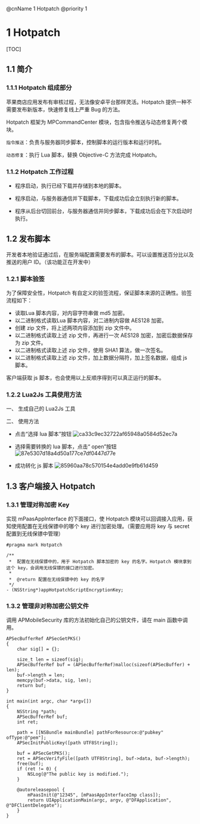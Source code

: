 @cnName 1 Hotpatch
@priority 1

# 1 Hotpatch

[TOC]

## 1.1 简介

### 1.1.1 Hotpatch 组成部分

苹果商店应用发布有审核过程，无法像安卓平台那样灵活。Hotpatch 提供一种不需要发布新版本，快速修复线上严重 Bug 的方法。

Hotpatch 框架为 MPCommandCenter 模块，包含指令推送与动态修复两个模块。

`指令推送`：负责与服务器同步脚本，控制脚本的运行版本和运行时机。

`动态修复`：执行 Lua 脚本，替换 Objective-C 方法完成 Hotpatch。

### 1.1.2 Hotpatch 工作过程

* 程序启动，执行已经下载并存储到本地的脚本。

* 程序启动，与服务器通信并下载脚本，下载成功后会立刻执行新的脚本。

* 程序从后台切回前台，与服务器通信并同步脚本，下载成功后会在下次启动时执行。

## 1.2 发布脚本

开发者本地验证通过后，在服务端配置需要发布的脚本。可以设置推送百分比以及推送的用户 ID。（该功能正在开发中）

### 1.2.1 脚本验签

为了保障安全性，Hotpatch 有自定义的验签流程，保证脚本来源的正确性。验签流程如下：

* 读取Lua 脚本内容，对内容字符串做 md5 加密。
* 以二进制格式读取Lua 脚本内容，对二进制内容做 AES128 加密。
* 创建 zip 文件，将上述两项内容添加到 zip 文件中。
* 以二进制格式读取上述 zip 文件，再进行一次 AES128 加密，加密后数据保存为 zip 文件。
* 以二进制格式读取上述 zip 文件，使用 SHA1 算法，做一次签名。
* 以二进制格式读取上述 zip 文件，加上数据分隔符，加上签名数据，组成 js 脚本。

客户端获取 js 脚本，也会使用以上反顺序得到可以真正运行的脚本。

### 1.2.2 Lua2Js 工具使用方法

一、 生成自己的 Lua2Js 工具



二、 使用方法

* 点击“选择 lua 脚本”按钮
![ca33c9ec32722af65948a0584d52ec7a](https://os.alipayobjects.com/rmsportal/sNQPUqUdCqiMCUw.png)

* 选择需要转换的 lua 脚本，点击“ open”按钮
![87e5307d18a4d50a177ce7df0447d77e](https://t.alipayobjects.com/images/rmsweb/T1cUxfXcJfXXXXXXXX.png)

* 成功转化 js 脚本
![85960aa78c570154e4add0e9fb61d459](https://t.alipayobjects.com/images/rmsweb/T1R_RfXlVqXXXXXXXX.png)

## 1.3 客户端接入 Hotpatch

### 1.3.1 管理对称加密 Key

实现 mPaasAppInterface 的下面接口，使 Hotpatch 模块可以回调接入应用，获知使用配置在无线保镖中的哪个 key 进行加密处理。（需要应用将 key 与 secret 配置到无线保镖中管理）

```
#pragma mark Hotpatch

/**
 *  配置在无线保镖中的，用于 Hotpatch 脚本加密的 key 的名字。Hotpatch 模块拿到这个 key，会调用无线保镖的接口进行加密。
 *
 *  @return 配置在无线保镖中的 key 的名字
 */
- (NSString*)appHotpatchScriptEncryptionKey;
```

### 1.3.2 管理非对称加密公钥文件

调用 APMobileSecurity 库的方法初始化自己的公钥文件，请在 main 函数中调用。

```
APSecBufferRef APSecGetPKS()
{
    char sig[] = {};
    
    size_t len = sizeof(sig);
    APSecBufferRef buf = (APSecBufferRef)malloc(sizeof(APSecBuffer) + len);
    buf->length = len;
    memcpy(buf->data, sig, len);
    return buf;
}

int main(int argc, char *argv[])
{
    NSString *path;
    APSecBufferRef buf;
    int ret;
    
    path = [[NSBundle mainBundle] pathForResource:@"pubkey" ofType:@"pem"];
    APSecInitPublicKey([path UTF8String]);
    
    buf = APSecGetPKS();
    ret = APSecVerifyFile([path UTF8String], buf->data, buf->length);
    free(buf);
    if (ret != 0) {
        NSLog(@"The public key is modified.");
    }
    
    @autoreleasepool {
        mPaasInit(@"12345", [mPaasAppInterfaceImp class]);
        return UIApplicationMain(argc, argv, @"DFApplication", @"DFClientDelegate");
    }
}
```